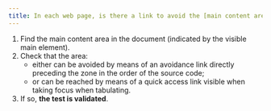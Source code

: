 ```yaml
---
title: In each web page, is there a link to avoid the [main content area](#main-content-area) or to access it (except in special cases)?
---
```


1. Find the main content area in the document (indicated by the visible main element).
2. Check that the area:
   - either can be avoided by means of an avoidance link directly preceding the zone in the order of the source code;
   - or can be reached by means of a quick access link visible when taking focus when tabulating.
3. If so, **the test is validated**.
